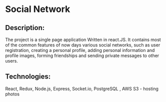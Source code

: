 # Social Network

## Description:

The project is a single page application Written in react.JS.
It contains most of the common features of now days various social networks, such as user registration, creating a personal profile, adding personal information and profile images, forming friendships and sending private messages to other users.

## Technologies:

React, Redux, Node.js, Express, Socket.io, PostgreSQL , AWS S3 - hosting photos
